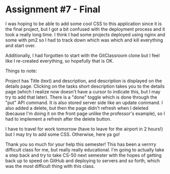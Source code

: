 # Assignment #7 - Final

I was hoping to be able to add some cool CSS to this application since it is the final project, but I got a bit confused with the deployment process and it took a really long time. I think I had some projects deployed using nginx and some with pm2 so I had to track down which was which and kill everything and start over.

Additionally, I had forgotten to start with the GitClassroom clone but I feel like I re-created everything, so hopefully that is OK.

Things to note:

Project has Title (text) and description, and description is displayed on the details page. Clicking on the tasks short description takes you to the details page (which I realize now doesn't have a cursor to indicate this, but I may try to add that later).
There is a "done" toggle which is done through the "put" API command. It is also stored server side like an update command.
I also added a delete, but then the page didn't refresh when I deleted (because I'm doing it on the front page unlike the professor's example), so I had to implement a refresh after the delete button.

I have to travel for work tomorrow (have to leave for the airport in 2 hours!) but I may try to add some CSS. Otherwise, here ya go!

Thank you so much for your help this semester! This has been a verrrry difficult class for me, but really really educational. I'm going to actually take a step back and try to take CS-50 next semester with the hopes of getting back up to speed on GitHub and deploying to servers and so forth, which was the most difficult thing with this class.
